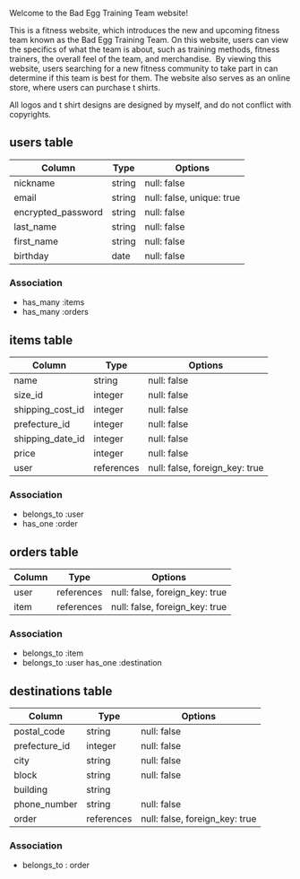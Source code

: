 Welcome to the Bad Egg Training Team website!


This is a fitness website, which introduces the new and upcoming fitness team known as the Bad Egg Training Team.
On this website, users can view the specifics of what the team is about, such as training methods, fitness trainers, the overall feel of the team, and merchandise. 
By viewing this website, users searching for a new fitness community to take part in can determine if this team is best for them.
The website also serves as an online store, where users can purchase t shirts. 

All logos and t shirt designs are designed by myself, and do not conflict with copyrights.  


## users table

| Column             | Type   | Options     |
| ------------------ | ------ | ----------- |
| nickname           | string | null: false |
| email              | string | null: false, unique: true |
| encrypted_password | string | null: false |
| last_name          | string | null: false |
| first_name         | string | null: false |
| birthday           | date   | null: false |

### Association

- has_many :items
- has_many :orders




## items table

| Column          | Type   | Options                           |
| ----------------| ------ | ------------                |
| name            | string | null: false                          |
| size_id         | integer   | null: false                      |  
| shipping_cost_id| integer| null: false                  |
| prefecture_id   | integer| null: false                     |
| shipping_date_id| integer| null: false                 |
| price           | integer| null: false                           |
| user            | references| null: false, foreign_key: true |

### Association

- belongs_to :user
- has_one :order



## orders table

| Column | Type       | Options                        |
| ------ | ---------- | ------------------------------ |
| user   | references | null: false, foreign_key: true |
| item   | references | null: false, foreign_key: true |

### Association

- belongs_to :item
- belongs_to :user
  has_one :destination



## destinations table


| Column          | Type      | Options     |
| ----------------| --------- | ----------- |
| postal_code     | string    | null: false |
| prefecture_id   | integer   | null: false |
| city            | string    | null: false |
| block           | string    | null: false |
| building        | string    |             |
| phone_number    | string    | null: false |
| order           |references | null: false, foreign_key: true |

### Association

- belongs_to : order
